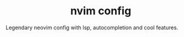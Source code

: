 <div align=center>
<h1>nvim config</h1>
</div>

Legendary neovim config with lsp, autocompletion and cool features.
